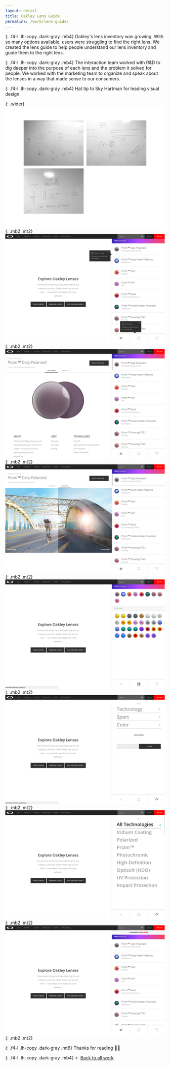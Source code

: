 ```yaml
---
layout: detail
title: Oakley Lens Guide
permalink: /work/lens-guide/
---
```


{: .f4-l .lh-copy .dark-gray .mb4}
Oakley's lens inventory was growing. With so many options available, users were struggling to find the right lens. We created the lens guide to help people understand our lens inventory and guide them to the right lens.

{: .f4-l .lh-copy .dark-gray .mb4}
The interaction team worked with R&amp;D to dig deeper into the purpose of each lens and the problem it solved for people. We worked with the marketing team to organize and speak about the lenses in a way that made sense to our consumers.

{: .f4-l .lh-copy .dark-gray .mb4}
Hat tip to Sky Hartman for leading visual design.

{: .wider}
![Whiteboards](/assets/img/oakley/lens-guide-08.jpg "Whiteboards"){: .mb2 .mt2}
![Whiteboards](/assets/img/oakley/lens-guide-01.jpg "Whiteboards"){: .mb2 .mt2}
![Whiteboards](/assets/img/oakley/lens-guide-02.jpg "Whiteboards"){: .mb2 .mt2}
![Whiteboards](/assets/img/oakley/lens-guide-03.jpg "Whiteboards"){: .mb2 .mt2}
![Whiteboards](/assets/img/oakley/lens-guide-04.jpg "Whiteboards"){: .mb2 .mt2}
![Whiteboards](/assets/img/oakley/lens-guide-05.jpg "Whiteboards"){: .mb2 .mt2}
![Whiteboards](/assets/img/oakley/lens-guide-06.jpg "Whiteboards"){: .mb2 .mt2}
![Whiteboards](/assets/img/oakley/lens-guide-07.jpg "Whiteboards"){: .mb2 .mt2}


{: .f4-l .lh-copy .dark-gray .mt6}
Thanks for reading 🙏🏻

{: .f4-l .lh-copy .dark-gray .mb4}
&larr; [Back to all work](/work)
